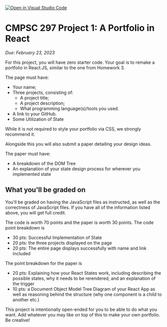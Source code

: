 [![Open in Visual Studio Code](https://classroom.github.com/assets/open-in-vscode-c66648af7eb3fe8bc4f294546bfd86ef473780cde1dea487d3c4ff354943c9ae.svg)](https://classroom.github.com/online_ide?assignment_repo_id=10130294&assignment_repo_type=AssignmentRepo)
# CMPSC 297 Project 1: A Portfolio in React

_Due: February 23, 2023_

For this project, you will have zero starter code. Your goal is to remake a
portfolio in React.JS, similar to the one from Homework 3.

The page must have:

-   Your name;
-   Three projects, consisting of:
    -   A project title;
    -   A project description;
    -   What programming language(s)/tools you used.
-   A link to your GitHub.
-   Some Utilization of State

While it is not required to style your portfolio via CSS, we strongly recommend
it.

Alongside this you will also submit a paper detailing your design ideas.

The paper must have:

-   A breakdown of the DOM Tree
-   An explanation of your state design process for wherever you implemented
    state

## What you'll be graded on

You'll be graded on having the JavaScript files as instructed, as well as the
correctness of JavaScript files. If you have all of the information listed
above, you will get full credit.

The code is worth 70 points and the paper is worth 30 points. The code point
breakdown is

-   30 pts: Successful Implementation of State
-   20 pts: the three projects displayed on the page
-   20 pts: The entire page displays successfully with name and link included

The point breakdown for the paper is

-   20 pts: Explaining how your React States work, including describing the
    possible states, why it needs to be rerendered, and an explanation of the
    trigger
-   10 pts: a Document Object Model Tree Diagram of your React App as well as
    reasoning behind the structure (why one component is a child to another
    etc.)

This project is intentionally open-ended for you to be able to do what you want.
Add whatever you may like on top of this to make your own portfolio. Be 
creative!
